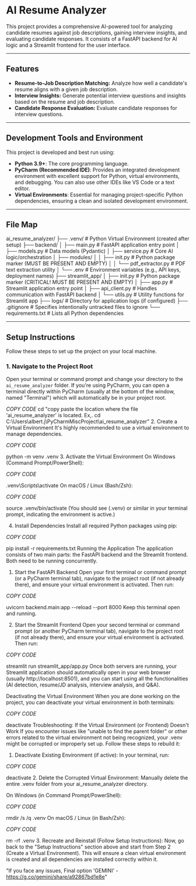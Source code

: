 # AI Resume Analyzer

This project provides a comprehensive AI-powered tool for analyzing candidate resumes against job descriptions, gaining interview insights, and evaluating candidate responses. It consists of a FastAPI backend for AI logic and a Streamlit frontend for the user interface.

---
## Features

* **Resume-to-Job Description Matching:** Analyze how well a candidate's resume aligns with a given job description.
* **Interview Insights:** Generate potential interview questions and insights based on the resume and job description.
* **Candidate Response Evaluation:** Evaluate candidate responses for interview questions.

---
## Development Tools and Environment

This project is developed and best run using:

* **Python 3.9+**: The core programming language.
* **PyCharm (Recommended IDE)**: Provides an integrated development environment with excellent support for Python, virtual environments, and debugging. You can also use other IDEs like VS Code or a text editor.
* **Virtual Environments**: Essential for managing project-specific Python dependencies, ensuring a clean and isolated development environment.

---
## File Map

ai_resume_analyzer/
├── .venv/                   # Python Virtual Environment (created after setup)
├── backend/
│   ├── main.py              # FastAPI application entry point
│   ├── models.py            # Data models (Pydantic)
│   ├── service.py           # Core AI logic/orchestration
│   ├── modules/
│   │   ├── init.py      # Python package marker (MUST BE PRESENT AND EMPTY)
│   │   └── pdf_extractor.py # PDF text extraction utility
│   └── .env                 # Environment variables (e.g., API keys, deployment names)
├── streamlit_app/
│   ├── init.py          # Python package marker (CRITICAL! MUST BE PRESENT AND EMPTY)
│   ├── app.py               # Streamlit application entry point
│   ├── api_client.py        # Handles communication with FastAPI backend
│   └── utils.py             # Utility functions for Streamlit app
├── logs/                    # Directory for application logs (if configured)
├── .gitignore               # Specifies intentionally untracked files to ignore
└── requirements.txt         # Lists all Python dependencies


---
## Setup Instructions

Follow these steps to set up the project on your local machine.

### 1. Navigate to the Project Root

Open your terminal or command prompt and change your directory to the `ai_resume_analyzer` folder. If you're using PyCharm, you can open a terminal directly within PyCharm (usually at the bottom of the window, named "Terminal") which will automatically be in your project root.

*COPY CODE*
cd "copy paste the location where the file 'ai_resume_analyzer' is located. Ex,. cd C:\Users\albert.j\PyCharmMiscProject\ai_resume_analyzer"
2. Create a Virtual Environment
It's highly recommended to use a virtual environment to manage dependencies.

*COPY CODE*

python -m venv .venv
3. Activate the Virtual Environment
On Windows (Command Prompt/PowerShell):

*COPY CODE*

.venv\Scripts\activate
On macOS / Linux (Bash/Zsh):

*COPY CODE*

source .venv/bin/activate
(You should see (.venv) or similar in your terminal prompt, indicating the environment is active.)

4. Install Dependencies
Install all required Python packages using pip:

*COPY CODE*

pip install -r requirements.txt
Running the Application
The application consists of two main parts: the FastAPI backend and the Streamlit frontend. Both need to be running concurrently.

1. Start the FastAPI Backend
Open your first terminal or command prompt (or a PyCharm terminal tab), navigate to the project root (if not already there), and ensure your virtual environment is activated. Then run:

*COPY CODE*

uvicorn backend.main:app --reload --port 8000
Keep this terminal open and running.

2. Start the Streamlit Frontend
Open your second terminal or command prompt (or another PyCharm terminal tab), navigate to the project root (if not already there), and ensure your virtual environment is activated. Then run:

*COPY CODE*

streamlit run streamlit_app/app.py
Once both servers are running, your Streamlit application should automatically open in your web browser (usually http://localhost:8501), and you can start using all the functionalities (AI detection, resume/JD analysis, interview analysis, and Q&A).

Deactivating the Virtual Environment
When you are done working on the project, you can deactivate your virtual environment in both terminals:

*COPY CODE*

deactivate
Troubleshooting: If the Virtual Environment (or Frontend) Doesn't Work
If you encounter issues like "unable to find the parent folder" or other errors related to the virtual environment not being recognized, your .venv might be corrupted or improperly set up. Follow these steps to rebuild it:

1. Deactivate Existing Environment (if active):
In your terminal, run:

*COPY CODE*

deactivate
2. Delete the Corrupted Virtual Environment:
Manually delete the entire .venv folder from your ai_resume_analyzer directory.

On Windows (in Command Prompt/PowerShell):

*COPY CODE*

rmdir /s /q .venv
On macOS / Linux (in Bash/Zsh):

*COPY CODE*

rm -rf .venv
3. Recreate and Reinstall (Follow Setup Instructions):
Now, go back to the "Setup Instructions" section above and start from Step 2 (Create a Virtual Environment). This will ensure a clean virtual environment is created and all dependencies are installed correctly within it.

"If you face any issues, Final option 'GEMINI' - https://g.co/gemini/share/a92867bd1e8e"

